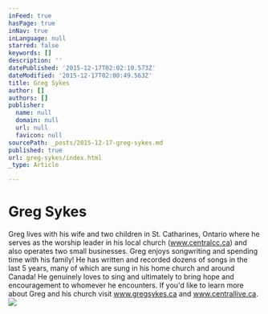 ```yaml
---
inFeed: true
hasPage: true
inNav: true
inLanguage: null
starred: false
keywords: []
description: ''
datePublished: '2015-12-17T02:02:10.573Z'
dateModified: '2015-12-17T02:00:49.563Z'
title: Greg Sykes
author: []
authors: []
publisher:
  name: null
  domain: null
  url: null
  favicon: null
sourcePath: _posts/2015-12-17-greg-sykes.md
published: true
url: greg-sykes/index.html
_type: Article

---
```

# Greg Sykes

Greg lives with his wife and two children in St. Catharines, Ontario where he serves as the worship leader in his local church (www.centralcc.ca) and also operates two small businesses. Greg enjoys songwriting and spending time with his family! He has written and recorded dozens of songs in the last 5 years, many of which are sung in his home church and around Canada! He genuinely loves to sing and ultimately to bring hope and encouragement to whomever he encounters. If you'd like to learn more about Greg and his church visit www.gregsykes.ca and www.centrallive.ca.
![](https://the-grid-user-content.s3-us-west-2.amazonaws.com/2108cd50-68de-4ce4-97cf-5cc21d06771a.png)